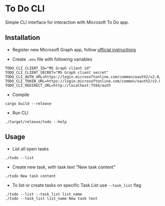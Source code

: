 # To Do CLI

Simple CLI interface for interaction with Microsoft To Do app.

## Installation

- Register new Microsoft Graph app, follow [official instructions](https://docs.microsoft.com/en-us/graph/auth-register-app-v2) 

- Create `.env` file with following variables
```dotenv
TODO_CLI_CLIENT_ID="MS Graph client id"
TODO_CLI_CLIENT_SECRET="MS Graph client secret"
TODO_CLI_AUTH_URL=https://login.microsoftonline.com/common/oauth2/v2.0/authorize
TODO_CLI_TOKEN_URL=https://login.microsoftonline.com/common/oauth2/v2.0/token
TODO_CLI_REDIRECT_URL=http://localhost:7594/auth
```

- Compile
```shell
cargo build --release
```

- Run CLI
````shell
./target/release/todo --help
````

## Usage

- List all open tasks
```shell
./todo --list
```

- Create new task, with task text "New task content"
```shell
./todo New task content
```

- To list or create tasks on specific Task List use `--task_list` flag
```shell
./todo --list --task_list list_name
./todo --task_list list_name New task text
```
